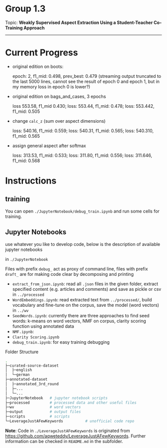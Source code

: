 # Group 1.3

Topic: **Weakly Supervised Aspect Extraction Using a Student-Teacher Co-Training Approach**

--------

# Current Progress

- original edition on boots: 

  epoch: 2, f1_mid: 0.498, prev_best: 0.479 (streaming output truncated to the last 5000 lines, cannot see the result of epoch 0 and epoch 1, but in my memory loss in epoch 0 is lower?)

- original edition on bags_and_cases, 3 epochs

  loss 553.58, f1_mid 0.430; loss: 553.44, f1_mid: 0.478; loss: 553.442, f1_mid: 0.505

- change `calc_z` (sum over aspect dimensions)

  loss: 540.16, f1_mid: 0.559; loss: 540.31, f1_mid: 0.565; loss: 540.310, f1_mid: 0.565

- assign general aspect after softmax

  loss: 313.53, f1_mid: 0.533; loss: 311.80, f1_mid: 0.556; loss: 311.646, f1_mid: 0.568

# Instructions 

## training

You can open `./JupyterNotebook/debug_train.ipynb` and run some cells for training.

## Jupyter Notebooks

use whatever you like to develop code, below is the description of available jupyter notebooks

in `./JupyterNotebook`

Files with prefix `debug_` act as proxy of command line, files with prefix `draft_` are for making code clear by decomposing and printing 

- `extract_from_json.ipynb`: read all `.json` files in the given folder, extract specified content (e.g. articles and comments) and save as pickle or csv in `../processed`
- `WordEmbeddings.ipynb`: read extracted text from `../processed/`, build vocabulary and fine-tune on the corpus, save the model (word vectors) in `../wv` 
- `SeedWords.ipynb`: currently there are three approaches to find seed words: k-means on word vectors, NMF on corpus, clarity scoring function using annotated data
- `NMF.ipynb`:
- `Clarity Scoring.ipynb`
- `debug_train.ipynb`: for easy training debugging 

Folder Structure

```bash
.
├─curated-source-dataset
│  ├─english
│  └─german
├─annotated-dataset
│  ├─annotated_3rd_round
│  ├─...
│  └─...
├─JupyterNotebook	# jupyter notebook scripts
├─processed			# processed data and other useful files
├─wv				# word vectors
├─output            # output files
├─scripts           # scripts
└─LeverageJustAFewKeywords          # unofficial code repo
```

**Note**: Code in `./LeverageJustAFewKeywords` is originated from https://github.com/aqweteddy/LeverageJustAFewKeywords. Further information can be checked in `README.md` in the subfolder.

